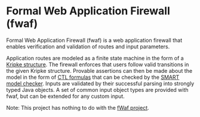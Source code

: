 # Formal Web Application Firewall (fwaf)
Formal Web Application Firewall (fwaf) is a web application firewall that enables verification and validation of routes and input parameters.

Application routes are modeled as a finite state machine in the form of a [Kripke structure](https://en.wikipedia.org/wiki/Kripke_structure_(model_checking)). The firewall enforces that users follow valid transitions in the given Kripke structure. Provable assertions can then be made about the model in the form of [CTL formulas](https://en.wikipedia.org/wiki/Computation_tree_logic) that can be checked by the [SMART model checker](http://ieeexplore.ieee.org/abstract/document/1348056/). Inputs are validated by their successful parsing into strongly typed Java objects. A set of common input object types are provided with fwaf, but can be extended for any custom input.

Note: This project has nothing to do with the [fWaf project](http://fsecurify.com/fwaf-machine-learning-driven-web-application-firewall/).
